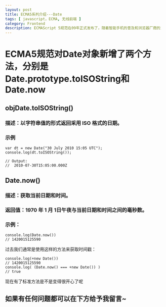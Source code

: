 ```yaml
---
layout: post
title: ECMA5系列介绍---Date
tags: [ javascript，ECMA, 无线前端 ]
category: Frontend
description: ECMAScript 5规范在09年正式发布了，随着智能手机的普及和浏览器厂商的支持，无线前端开发者们也终于可以放心的在项目中实际使用了。本文是ECMA5系列介绍的一篇，主要讲解的是关于Date相关的API。
---
```

# ECMA5规范对Date对象新增了两个方法，分别是Date.prototype.toISOString和Date.now
## objDate.toISOString()
### 描述：以字符串值的形式返回采用 ISO 格式的日期。
### 示例
	var dt = new Date("30 July 2010 15:05 UTC");
	console.log(dt.toISOString());
	
	// Output:
	//  2010-07-30T15:05:00.000Z

## Date.now()
### 描述：获取当前日期和时间。
### 返回值：1970 年 1 月 1日午夜与当前日期和时间之间的毫秒数。
### 示例：
	
	console.log(Date.now())
	// 1420015125590

过去我们通常是使用这样的方法来获取时间戳：
	
	console.log(+new Date())
	// 1420015125590
	console.log( (Date.now() === +new Date()) )
	// true

现在有了标准方法是不是变得很开心了呢

## 如果有任何问题都可以在下方给予我留言~

